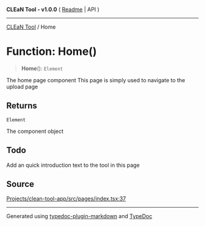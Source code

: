 **CLEaN Tool - v1.0.0** ( [Readme](../README.md) \| API )

***

[CLEaN Tool](../exports.md) / Home

# Function: Home()

> **Home**(): `Element`

The home page component
This page is simply used to navigate to the upload page

## Returns

`Element`

The component object

## Todo

Add an quick introduction text to the tool in this page

## Source

[Projects/clean-tool-app/src/pages/index.tsx:37](https://github.com/yuckyh/clean-tool-app/)

***

Generated using [typedoc-plugin-markdown](https://www.npmjs.com/package/typedoc-plugin-markdown) and [TypeDoc](https://typedoc.org/)
